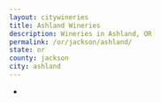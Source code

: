 ```yaml
---
layout: citywineries
title: Ashland Wineries
description: Wineries in Ashland, OR
permalink: /or/jackson/ashland/
state: or
county: jackson
city: ashland
---
```

-
